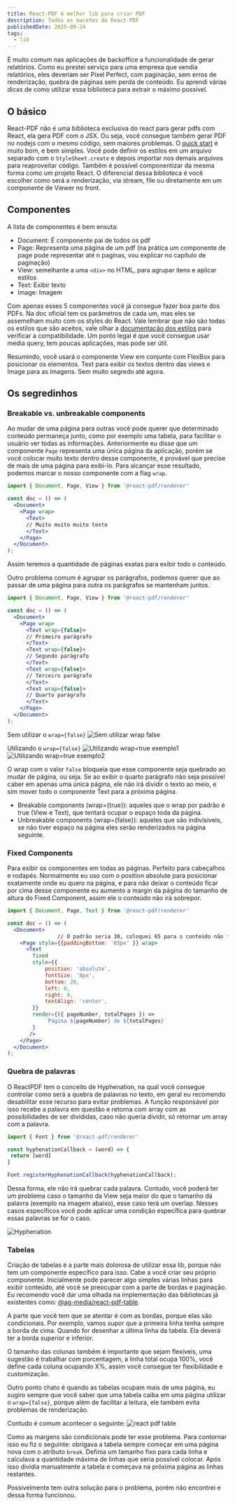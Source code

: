 ```yaml
---
title: React-PDF A melhor lib para criar PDF
description: Todos os macetes do React-PDF
publishedDate: 2025-09-24
tags:
  - lib
---
```


É muito comum nas aplicações de backoffice a funcionalidade de gerar relatórios. Como eu prestei serviço para uma empresa que vendia relatórios, eles deveriam ser Pixel Perfect, com paginação, sem erros de renderização, quebra de páginas sem perda de conteúdo. Eu aprendi várias dicas de como utilizar essa biblioteca para extrair o máximo possível.

## O básico

React-PDF não é uma biblioteca exclusiva do react para gerar pdfs com React, ela gera PDF com o JSX. Ou seja, você consegue também gerar PDF no nodejs com o mesmo código, sem maiores problemas. O [quick start](https://react-pdf.org/) é muito bom, e bem simples. 
Você pode definir os estilos em um arquivo separado com o `StyleSheet.create` e depois importar nos demais arquivos para reaproveitar código. Também é possível componentizar da mesma forma como um projeto React.
O diferencial dessa biblioteca é você escolher como será a renderização, via stream, file ou diretamente em um componente de Viewer no front.

## Componentes

A lista de componentes é bem enxuta:

- Document: É componente pai de todos os pdf
- Page: Representa uma página de um pdf (na prática um componente de page pode representar até n pagínas, vou explicar no capítulo de paginação)
- View: semelhante a uma `<div>` no HTML, para agrupar itens e aplicar estilos
- Text: Exibir texto
- Image: Imagem

Com apenas esses 5 componentes você já consegue fazer boa parte dos PDFs. Na doc oficial tem os parâmetros de cada um, mas eles se assemelham muito com os styles do React. Vale lembrar que não são todas os estilos que são aceitos, vale olhar a [documentação dos estilos](https://react-pdf.org/styling) para verificar a compatibilidade. Um ponto legal é que você consegue usar media query, tem poucas aplicações, mas pode ser útil.

Resumindo, você usará o componente View em conjunto com FlexBox para posicionar os elementos. Text para exibir os textos dentro das views e Image para as imagens. Sem muito segredo até agora.

## Os segredinhos

### Breakable vs. unbreakable components

Ao mudar de uma página para outras você pode querer que determinado conteúdo permaneça junto, como por exemplo uma tabela, para facilitar o usuário ver todas as informações.
Anteriormente eu disse que um componente `Page` representa uma única página da aplicação, porém se você colocar muito texto dentro desse componente, é provável que precise de mais de uma página para exibi-lo. Para alcançar esse resultado, podemos marcar o nosso componente com a flag `wrap`.

```jsx title=react-pdf.jsx
import { Document, Page, View } from '@react-pdf/renderer'

const doc = () => (
  <Document>
    <Page wrap>
      <Text>
      // Muito muito muito texto
      </Text>
    </Page>
  </Document>
);
```

Assim teremos a quantidade de páginas exatas para exibir todo o conteúdo.

Outro problema comum é agrupar os parágrafos, podemos querer que ao passar de uma página para outra os parágrafos se mantenham juntos.

```jsx title=react-pdf.jsx
import { Document, Page, View } from '@react-pdf/renderer'

const doc = () => (
  <Document>
    <Page wrap>
      <Text wrap={false}>
      // Primeiro parágrafo
      </Text>
      <Text wrap={false}>
      // Segundo parágrafo
      </Text>
      <Text wrap={false}>
      // Terceiro parágrafo
      </Text>
      <Text wrap={false}>
      // Quarto parágrafo
      </Text>
    </Page>
  </Document>
);
```
Sem utilizar o `wrap={false}`
![Sem utilizar wrap false](@/assets/react-pdf/example1.png)

Utilizando o  `wrap={false}`
![Utilizando wrap=true exemplo1](@/assets/react-pdf/example2.png)
![Utilizando wrap=true exemplo2](@/assets/react-pdf/example3.png)

O wrap com o valor `false` bloqueia que esse componente seja quebrado ao mudar de página, ou seja. Se ao exibir o quarto parágrafo não seja possível caber em apenas uma única página, ele não irá dividir o texto ao meio, e sim mover todo o componente Text para a próxima página.

- Breakable components (wrap={true}): aqueles que o wrap por padrão é true (View e Text), que tentará ocupar o espaço toda da página. 
- Unbreakable components (wrap={false}): aqueles que são indivisíveis, se não tiver espaço na página eles serão renderizados na página seguinte.

### Fixed Components

Para exibir os componentes em todas as páginas. Perfeito para cabeçalhos e rodapés. Normalmente eu uso com o position absolute para posicionar exatamente onde eu quero na página, e para não deixar o conteúdo ficar por cima desse componente eu aumento a margin da página do tamanho de altura do Fixed Component, assim ele o conteúdo não irá sobrepor.

```jsx title=react-pdf.jsx
import { Document, Page, Text } from '@react-pdf/renderer'

const doc = () => (
  <Document>
                // O padrão seria 30, coloquei 65 para o conteúdo não ficar em cima do rodapé
    <Page style={{paddingBottom: '65px' }} wrap>
      <Text
        fixed
        style={{
            position: 'absolute',
            fontSize: '8px',
            bottom: 20,
            left: 0,
            right: 0,
            textAlign: 'center',
        }}
        render={({ pageNumber, totalPages }) =>
            `Página ${pageNumber} de ${totalPages}`
        }
       />
    </Page>
  </Document>
);
```

### Quebra de palavras

O ReactPDF tem o conceito de Hyphenation, na qual você consegue controlar como será a quebra de palavras no texto, em geral eu recomendo desabilitar esse recurso para evitar problemas. A função responsável por isso recebe a palavra em questão e retorna com array com as possibilidades de ser divididas, caso não queria dividir, só retornar um array com a palavra.

```jsx
import { Font } from '@react-pdf/renderer'

const hyphenationCallback = (word) => {
 return [word]
}

Font.registerHyphenationCallback(hyphenationCallback);
```

Dessa forma, ele não irá quebrar cada palavra. Contudo, você poderá ter um problema caso o tamanho da View seja maior do que o tamanho da palavra (exemplo na imagem abaixo), esse caso terá um overlap. 
Nesses casos específicos você pode aplicar uma condição específica para quebrar essas palavras se for o caso.

![Hyphenation](@/assets/react-pdf/example4.png)

### Tabelas

Criação de tabelas é a parte mais dolorosa de utilizar essa lib, porque não tem um componente específico para isso. Cabe a você criar seu próprio componente. Inicialmente pode parecer algo simples várias linhas para exibir conteúdo, até você se preocupar com a parte de bordas e paginação.
Eu recomendo você dar uma olhada na implementação das bibliotecas já existentes como: [@ag-media/react-pdf-table](https://github.com/ag-media/react-pdf-table#README).

A parte que você tem que se atentar é com as bordas, porque elas são condicionais. Por exemplo, vamos supor que a primeira linha tenha sempre a borda de cima. Quando for desenhar a última linha da tabela. Ela deverá ter a borda superior e inferior.

O tamanho das colunas também é importante que sejam flexíveis, uma sugestão é trabalhar com porcentagem, a linha total ocupa 100%, você define cada coluna ocupando X%, assim você consegue ter flexibilidade e customização.

Outro ponto chato é quando as tabelas ocupam mais de uma página, eu sugiro sempre que você saber que uma tabela caiba em uma página utilizar o `wrap={false}`, porque além de facilitar a leitura, ele também evita problemas de renderização.

Contudo é comum acontecer o seguinte:
![react pdf table](@/assets/react-pdf/example5.png)

Como as margens são condicionais pode ter esse problema. Para contornar isso eu fiz o seguinte: obrigava a tabela sempre começar em uma página nova com o atributo `break`. Definia um tamanho fixo para cada linha e calculava a quantidade máxima de linhas que seria possível colocar. Após isso dividia manualmente a tabela e começava na próxima página as linhas restantes.

Possivelmente tem outra solução para o problema, porém não encontrei e dessa forma funcionou.


